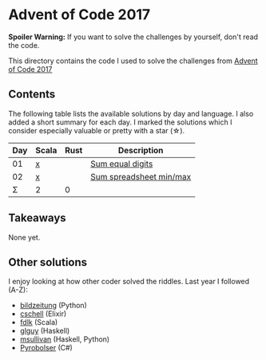 Advent of Code 2017
===================

**Spoiler Warning:** If you want to solve the challenges by yourself, don't read the code.

This directory contains the code I used to solve the challenges from [Advent of Code 2017](http://adventofcode.com/2017)

Contents
--------

The following table lists the available solutions by day and language. I also
added a short summary for each day. I marked the solutions which I consider
especially valuable or pretty with a star (☆).

Day | Scala     | Rust      | Description                             
----|-----------|-----------|-----------------------------------------
01  | [x][sc01] |           | [Sum equal digits][aoc01]
02  | [x][sc02] |           | [Sum spreadsheet min/max][aoc02]
Σ   |         2 |         0 |

Takeaways
---------

None yet.

Other solutions
---------------

I enjoy looking at how other coder solved the riddles. Last year I followed (A-Z):

* [bildzeitung](https://github.com/bildzeitung/2016adventofcode) (Python)
* [cschell](https://github.com/cschell/adventofcode/tree/master/2016) (Elixir)
* [fdlk](https://github.com/fdlk/advent-2016/tree/master/src) (Scala)
* [glguy](https://github.com/glguy/advent2016) (Haskell)
* [msullivan](https://github.com/msullivan/advent-of-code/tree/master/2016) (Haskell, Python)
* [Pyrobolser](https://github.com/Pyrobolser/AdventOfCode2016/tree/master/AdventOfCode2016/Days) (C#)

 [aoc01]: http://adventofcode.com/2017/day/1
 [aoc02]: http://adventofcode.com/2017/day/2
 [sc01]: day01/Day01.scala
 [sc02]: day02/Day02.scala

